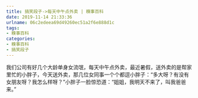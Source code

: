 ```yaml
---
title: 搞笑段子->每天中午点外卖 | 糗事百科
date: 2019-11-14 21:33:36
urlname: 06c2edeea69d49260ec51a2f6e888d1c
tags: 
- 糗事百科
categories:
- 糗事百科
- 搞笑段子
---
```

我们公司有好几个大龄单身女流氓，每天中午点外卖，最近暑假，送外卖的是帮家里忙的小胖子，今天送外卖，那几位女同事一个个都逗小胖子：“多大呀？有没有女朋友呀？我怎么样呀？”小胖子一脸惊恐道：“姐姐，我明天不来了，叫我爸爸来。”


